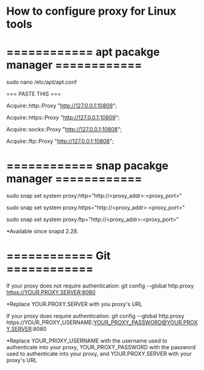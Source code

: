 # How to configure proxy for Linux tools

# ============ apt pacakge manager ============

sudo nano /etc/apt/apt.conf

=== PASTE THIS ===

Acquire::http::Proxy "http://127.0.0.1:10809";

Acquire::https::Proxy "http://127.0.0.1:10809";

Acquire::socks&zwnj;::Proxy "http://127.0.0.1:10808";

Acquire::ftp::Proxy "http://127.0.0.1:10808";

# ============ snap pacakge manager ============

sudo snap set system proxy.http="http://<proxy_addr>:<proxy_port>"

sudo snap set system proxy.https="http://<proxy_addr>:<proxy_port>"

sudo snap set system proxy.ftp="http://<proxy_addr>:<proxy_port>"

*Available since snapd 2.28.

# ============ Git ============

If your proxy does not require authentication:
git config --global http.proxy https://YOUR.PROXY.SERVER:8080

*Replace YOUR.PROXY.SERVER with you proxy's URL

If your proxy does require authentication:
git config --global http.proxy https://YOUR_PROXY_USERNAME:YOUR_PROXY_PASSWORD@YOUR.PROXY.SERVER:8080

*Replace YOUR_PROXY_USERNAME with the username used to authenticate into your proxy, YOUR_PROXY_PASSWORD with the
password used to authenticate into your proxy, and YOUR.PROXY.SERVER with your proxy's URL
